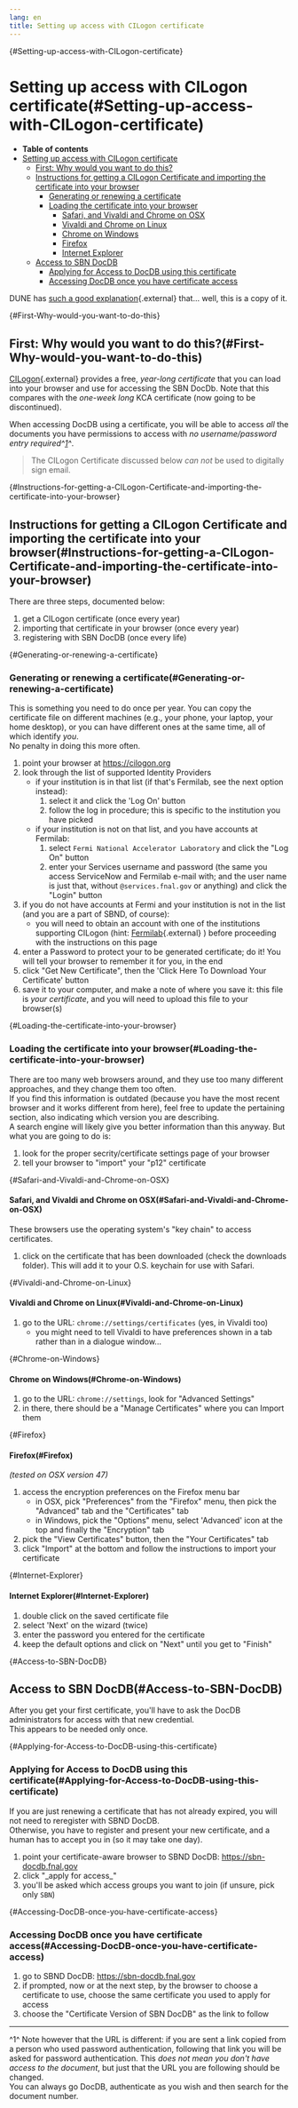 ```yaml
---
lang: en
title: Setting up access with CILogon certificate
---
```


{#Setting-up-access-with-CILogon-certificate}

Setting up access with CILogon certificate(#Setting-up-access-with-CILogon-certificate)
========================================================================================================

-   **Table of contents**
-   [Setting up access with CILogon
    certificate](#Setting-up-access-with-CILogon-certificate)
    -   [First: Why would you want to do
        this?](#First-Why-would-you-want-to-do-this)
    -   [Instructions for getting a CILogon Certificate and importing
        the certificate into your
        browser](#Instructions-for-getting-a-CILogon-Certificate-and-importing-the-certificate-into-your-browser)
        -   [Generating or renewing a
            certificate](#Generating-or-renewing-a-certificate)
        -   [Loading the certificate into your
            browser](#Loading-the-certificate-into-your-browser)
            -   [Safari, and Vivaldi and Chrome on
                OSX](#Safari-and-Vivaldi-and-Chrome-on-OSX)
            -   [Vivaldi and Chrome on
                Linux](#Vivaldi-and-Chrome-on-Linux)
            -   [Chrome on Windows](#Chrome-on-Windows)
            -   [Firefox](#Firefox)
            -   [Internet Explorer](#Internet-Explorer)
    -   [Access to SBN DocDB](#Access-to-SBN-DocDB)
        -   [Applying for Access to DocDB using this
            certificate](#Applying-for-Access-to-DocDB-using-this-certificate)
        -   [Accessing DocDB once you have certificate
            access](#Accessing-DocDB-once-you-have-certificate-access)

DUNE has [such a good
explanation](https://web.fnal.gov/collaboration/DUNE/SitePages/Get%20a%20CI%20Logon%20Certificate.aspx){.external}
that\... well, this is a copy of it.

{#First-Why-would-you-want-to-do-this}

First: Why would you want to do this?(#First-Why-would-you-want-to-do-this)
--------------------------------------------------------------------------------------------

[CILogon](http://cilogon.org){.external} provides a free, *year-long
certificate* that you can load into your browser and use for accessing
the SBN DocDb. Note that this compares with the *one-week long* KCA
certificate (now going to be discontinued).

When accessing DocDB using a certificate, you will be able to access
*all* the documents you have permissions to access with *no
username/password entry required^[1](#fn1)^*.

> The CILogon Certificate discussed below *can not* be used to digitally
> sign email.

{#Instructions-for-getting-a-CILogon-Certificate-and-importing-the-certificate-into-your-browser}

Instructions for getting a CILogon Certificate and importing the certificate into your browser(#Instructions-for-getting-a-CILogon-Certificate-and-importing-the-certificate-into-your-browser)
----------------------------------------------------------------------------------------------------------------------------------------------------------------------------------------------------------------

There are three steps, documented below:

1.  get a CILogon certificate (once every year)
2.  importing that certificate in your browser (once every year)
3.  registering with SBN DocDB (once every life)

{#Generating-or-renewing-a-certificate}

### Generating or renewing a certificate(#Generating-or-renewing-a-certificate)

This is something you need to do once per year. You can copy the
certificate file on different machines (e.g., your phone, your laptop,
your home desktop), or you can have different ones at the same time, all
of which identify *you*.\
No penalty in doing this more often.

1.  point your browser at <https://cilogon.org>
2.  look through the list of supported Identity Providers
    -   if your institution is in that list (if that\'s Fermilab, see
        the next option instead):
        1.  select it and click the \'Log On\' button
        2.  follow the log in procedure; this is specific to the
            institution you have picked
    -   if your institution is not on that list, and you have accounts
        at Fermilab:
        1.  select `Fermi National Accelerator Laboratory` and click the
            \"Log On\" button
        2.  enter your Services username and password (the same you
            access ServiceNow and Fermilab e-mail with; and the user
            name is just that, without `@services.fnal.gov` or anything)
            and click the \"Login\" button
3.  if you do not have accounts at Fermi and your institution is not in
    the list (and you are a part of SBND, of course):
    -   you will need to obtain an account with one of the institutions
        supporting CILogon (hint:
        [Fermilab](https://fermi.service-now.com/kb_view_customer.do?sysparm_article=KB0010797){.external}
        ) before proceeding with the instructions on this page
4.  enter a Password to protect your to be generated certificate; do it!
    You will tell your browser to remember it for you, in the end
5.  click "Get New Certificate", then the \'Click Here To Download Your
    Certificate\' button
6.  save it to your computer, and make a note of where you save it: this
    file is *your certificate*, and you will need to upload this file to
    your browser(s)

{#Loading-the-certificate-into-your-browser}

### Loading the certificate into your browser(#Loading-the-certificate-into-your-browser)

There are too many web browsers around, and they use too many different
approaches, and they change them too often.\
If you find this information is outdated (because you have the most
recent browser and it works different from here), feel free to update
the pertaining section, also indicating which version you are
describing.\
A search engine will likely give you better information than this
anyway. But what you are going to do is:

1.  look for the proper secrity/certificate settings page of your
    browser
2.  tell your browser to \"import\" your \"p12\" certificate

{#Safari-and-Vivaldi-and-Chrome-on-OSX}

#### Safari, and Vivaldi and Chrome on OSX(#Safari-and-Vivaldi-and-Chrome-on-OSX)

These browsers use the operating system\'s \"key chain\" to access
certificates.

1.  click on the certificate that has been downloaded (check the
    downloads folder). This will add it to your O.S. keychain for use
    with Safari.

{#Vivaldi-and-Chrome-on-Linux}

#### Vivaldi and Chrome on Linux(#Vivaldi-and-Chrome-on-Linux)

1.  go to the URL: `chrome://settings/certificates` (yes, in Vivaldi
    too)
    -   you might need to tell Vivaldi to have preferences shown in a
        tab rather than in a dialogue window\...

{#Chrome-on-Windows}

#### Chrome on Windows(#Chrome-on-Windows)

1.  go to the URL: `chrome://settings`, look for \"Advanced Settings\"
2.  in there, there should be a \"Manage Certificates\" where you can
    Import them

{#Firefox}

#### Firefox(#Firefox)

*(tested on OSX version 47)*

1.  access the encryption preferences on the Firefox menu bar
    -   in OSX, pick \"Preferences\" from the \"Firefox\" menu, then
        pick the \"Advanced\" tab and the \"Certificates\" tab
    -   in Windows, pick the \"Options\" menu, select \'Advanced\' icon
        at the top and finally the \"Encryption\" tab
2.  pick the \"View Certificates\" button, then the \"Your
    Certificates\" tab
3.  click \"Import\" at the bottom and follow the instructions to import
    your certificate

{#Internet-Explorer}

#### Internet Explorer(#Internet-Explorer)

1.  double click on the saved certificate file
2.  select \'Next\' on the wizard (twice)
3.  enter the password you entered for the certificate
4.  keep the default options and click on \"Next\" until you get to
    \"Finish\"

{#Access-to-SBN-DocDB}

Access to SBN DocDB(#Access-to-SBN-DocDB)
----------------------------------------------------------

After you get your first certificate, you\'ll have to ask the DocDB
administrators for access with that new credential.\
This appears to be needed only once.

{#Applying-for-Access-to-DocDB-using-this-certificate}

### Applying for Access to DocDB using this certificate(#Applying-for-Access-to-DocDB-using-this-certificate)

If you are just renewing a certificate that has not already expired, you
will not need to reregister with SBND DocDB.\
Otherwise, you have to register and present your new certificate, and a
human has to accept you in (so it may take one day).

1.  point your certificate-aware browser to SBND DocDB:
    <https://sbn-docdb.fnal.gov>
2.  click \"\_apply for access\_\"
3.  you\'ll be asked which access groups you want to join (if unsure,
    pick only `SBN`)

{#Accessing-DocDB-once-you-have-certificate-access}

### Accessing DocDB once you have certificate access(#Accessing-DocDB-once-you-have-certificate-access)

1.  ​go to SBND DocDB: <https://sbn-docdb.fnal.gov>
2.  if prompted, now or at the next step, by the browser to choose a
    certificate to use, choose the same certificate you used to apply
    for access
3.  choose the \"Certificate Version of SBN DocDB\" as the link to
    follow

------------------------------------------------------------------------

^1^ Note however that the URL is different: if you are sent a link
copied from a person who used password authentication, following that
link you will be asked for password authentication. This *does not mean
you don\'t have access to the document*, but just that the URL you are
following should be changed.\
You can always go DocDB, authenticate as you wish and then search for
the document number.
